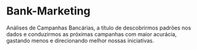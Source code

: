# Bank-Marketing

Análises de Campanhas Bancárias, a título de descobrirmos padrões nos dados e conduzirmos as próximas campanhas com maior acurácia, gastando menos e direcionando melhor nossas iniciativas.
